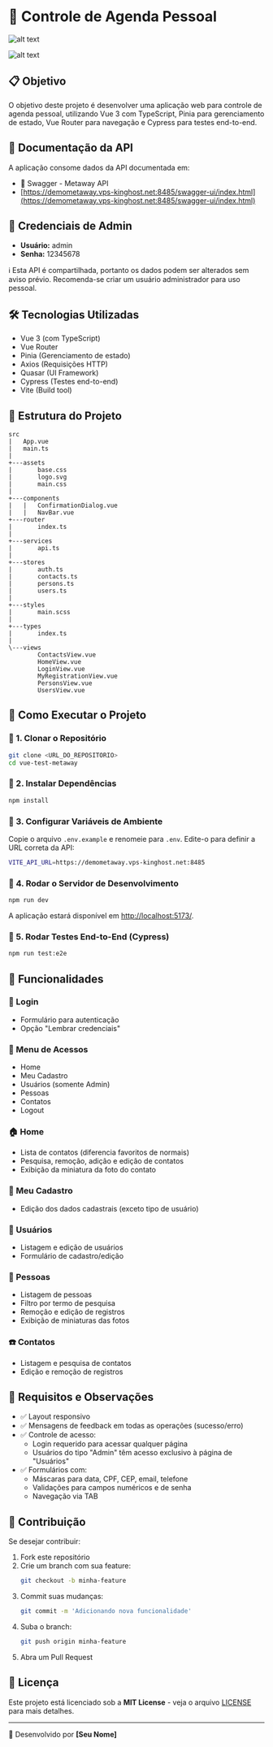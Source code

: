 # 📌 Controle de Agenda Pessoal

![alt text](image.png)

![alt text](image-1.png)

## 📋 Objetivo

O objetivo deste projeto é desenvolver uma aplicação web para controle de agenda pessoal, utilizando Vue 3 com TypeScript, Pinia para gerenciamento de estado, Vue Router para navegação e Cypress para testes end-to-end.

## 📝 Documentação da API

A aplicação consome dados da API documentada em:

- 🔗 Swagger - Metaway API
- [https://demometaway.vps-kinghost.net:8485/swagger-ui/index.html](https://demometaway.vps-kinghost.net:8485/swagger-ui/index.html)

## 🔑 Credenciais de Admin

- **Usuário:** admin
- **Senha:** 12345678

ℹ️ Esta API é compartilhada, portanto os dados podem ser alterados sem aviso prévio. Recomenda-se criar um usuário administrador para uso pessoal.

## 🛠 Tecnologias Utilizadas

- Vue 3 (com TypeScript)
- Vue Router
- Pinia (Gerenciamento de estado)
- Axios (Requisições HTTP)
- Quasar (UI Framework)
- Cypress (Testes end-to-end)
- Vite (Build tool)

## 📂 Estrutura do Projeto

```
src
|   App.vue
|   main.ts
|
+---assets
|       base.css
|       logo.svg
|       main.css
|
+---components
|   |   ConfirmationDialog.vue
|   |   NavBar.vue
+---router
|       index.ts
|
+---services
|       api.ts
|
+---stores
|       auth.ts
|       contacts.ts
|       persons.ts
|       users.ts
|
+---styles
|       main.scss
|
+---types
|       index.ts
|
\---views
        ContactsView.vue
        HomeView.vue
        LoginView.vue
        MyRegistrationView.vue
        PersonsView.vue
        UsersView.vue
```

## 🚀 Como Executar o Projeto

### 📌 1. Clonar o Repositório

```sh
git clone <URL_DO_REPOSITORIO>
cd vue-test-metaway
```

### 📌 2. Instalar Dependências

```sh
npm install
```

### 📌 3. Configurar Variáveis de Ambiente

Copie o arquivo `.env.example` e renomeie para `.env`. Edite-o para definir a URL correta da API:

```sh
VITE_API_URL=https://demometaway.vps-kinghost.net:8485
```

### 📌 4. Rodar o Servidor de Desenvolvimento

```sh
npm run dev
```

A aplicação estará disponível em [http://localhost:5173/](http://localhost:5173/).

### 📌 5. Rodar Testes End-to-End (Cypress)

```sh
npm run test:e2e
```

## 📌 Funcionalidades

### 🔑 Login

- Formulário para autenticação
- Opção "Lembrar credenciais"

### 📌 Menu de Acessos

- Home
- Meu Cadastro
- Usuários (somente Admin)
- Pessoas
- Contatos
- Logout

### 🏠 Home

- Lista de contatos (diferencia favoritos de normais)
- Pesquisa, remoção, adição e edição de contatos
- Exibição da miniatura da foto do contato

### 👤 Meu Cadastro

- Edição dos dados cadastrais (exceto tipo de usuário)

### 👥 Usuários

- Listagem e edição de usuários
- Formulário de cadastro/edição

### 📇 Pessoas

- Listagem de pessoas
- Filtro por termo de pesquisa
- Remoção e edição de registros
- Exibição de miniaturas das fotos

### ☎️ Contatos

- Listagem e pesquisa de contatos
- Edição e remoção de registros

## 🔹 Requisitos e Observações

- ✅ Layout responsivo
- ✅ Mensagens de feedback em todas as operações (sucesso/erro)
- ✅ Controle de acesso:
  - Login requerido para acessar qualquer página
  - Usuários do tipo "Admin" têm acesso exclusivo à página de "Usuários"
- ✅ Formulários com:
  - Máscaras para data, CPF, CEP, email, telefone
  - Validações para campos numéricos e de senha
  - Navegação via TAB

## 🤝 Contribuição

Se desejar contribuir:

1. Fork este repositório
2. Crie um branch com sua feature:
   ```sh
   git checkout -b minha-feature
   ```
3. Commit suas mudanças:
   ```sh
   git commit -m 'Adicionando nova funcionalidade'
   ```
4. Suba o branch:
   ```sh
   git push origin minha-feature
   ```
5. Abra um Pull Request

## 📜 Licença

Este projeto está licenciado sob a **MIT License** - veja o arquivo [LICENSE](LICENSE) para mais detalhes.

---

🚀 Desenvolvido por **[Seu Nome]**
